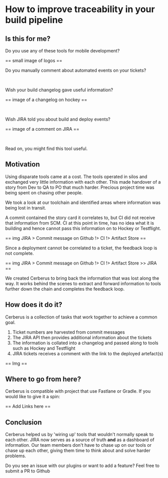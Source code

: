 # How to improve traceability in your build pipeline

## Is this for me?

Do you use any of these tools for mobile development?

== small image of logos ==


Do you manually comment about automated events on your tickets?

<br />

Wish your build changelog gave useful information?

== image of a changelog on hockey ==

<br />

Wish JIRA told you about build and deploy events?

== image of a comment on JIRA ==

<br />

Read on, you might find this tool useful.

## Motivation

Using disparate tools came at a cost. The tools operated in silos and exchanged very little information with each other. This made handover of a story from Dev to QA to PO that much harder. Precious project time was being spent on chasing other people.

We took a look at our toolchain and identified areas where information was being lost in transit.

A commit contained the story card it correlates to, but CI did not receive that information from SCM.
CI at this point in time, has no idea what it is building and hence cannot pass this information on to Hockey or Testflight.

== img JIRA > Commit message on Github !> CI !> Artifact Store ==


Since a deployment cannot be correlated to a ticket, the feedback loop is not complete.

== img JIRA > Commit message on Github !> CI !> Artifact Store >> JIRA ==


We created Cerberus to bring back the information that was lost along the way. It works behind the scenes to extract and forward information to tools further down the chain and completes the feedback loop.


## How does it do it?

Cerberus is a collection of tasks that work together to achieve a common goal.

1. Ticket numbers are harvested from commit messages
2. The JIRA API then provides additional information about the tickets
3. The information is collated into a changelog and passed along to tools such as Hockey and Testflight
4. JIRA tickets receives a comment with the link to the deployed artefact(s)

== Img ==

## Where to go from here?

Cerberus is compatible with project that use Fastlane or Gradle. If you would like to give it a spin:

== Add Links here ==

## Conclusion

Cerberus helped us by 'wiring up' tools that wouldn't normally speak to each other. JIRA now serves as a source of truth **and** as a dashboard of information. Our team members don't have to chase up on our tools or chase up each other,  giving them time to think about and solve harder problems.

Do you see an issue with our plugins or want to add a feature? Feel free to submit a PR to Github <link pending>

